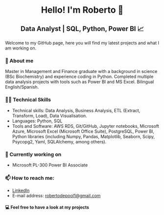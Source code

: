 #  <center>Hello! I'm Roberto 👋</center>
##  <center>Data Analyst | SQL, Python, Power BI 📈</center>
Welcome to my GitHub page, here you will find my latest projects and what I am working on.

### 🚀 About me
Master in Management and Finance graduate with a background in science (BSc Biochemistry) and experience coding in Python. Completed multiple data analysis projects with tools such as Power BI and MS Excel. Bilingual English/Spanish.

### 👨‍💻 Technical Skills
- Technical skills: Data Analysis, Business Analysis, ETL (Extract, Transform, Load), Data Visualisation. 
- Languages: Python, SQL
- Tools and Software: AWS RDS, Git/GitHub, Jupyter notebooks, Microsoft Azure, Microsoft Excel (Microsoft Office Suite), PostgreSQL, Power BI, Python libraries (including Numpy, Pandas, Matplotlib, Seaborn, Scipy, Psycopg2, Yaml, SQLAlchemy, among others).

### 🔭 Currently working on
- Microsoft PL-300 Power BI Associate 

### 📫 How to reach me:
- [LinkedIn](https://www.linkedin.com/in/roberto-de-pool-09485a2ab/)
- E-mail address: robertodepool1@gmail.com

#### 💻 Feel free to have a look at my projects 
